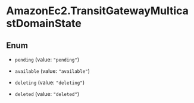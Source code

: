 # AmazonEc2.TransitGatewayMulticastDomainState

## Enum


* `pending` (value: `"pending"`)

* `available` (value: `"available"`)

* `deleting` (value: `"deleting"`)

* `deleted` (value: `"deleted"`)


